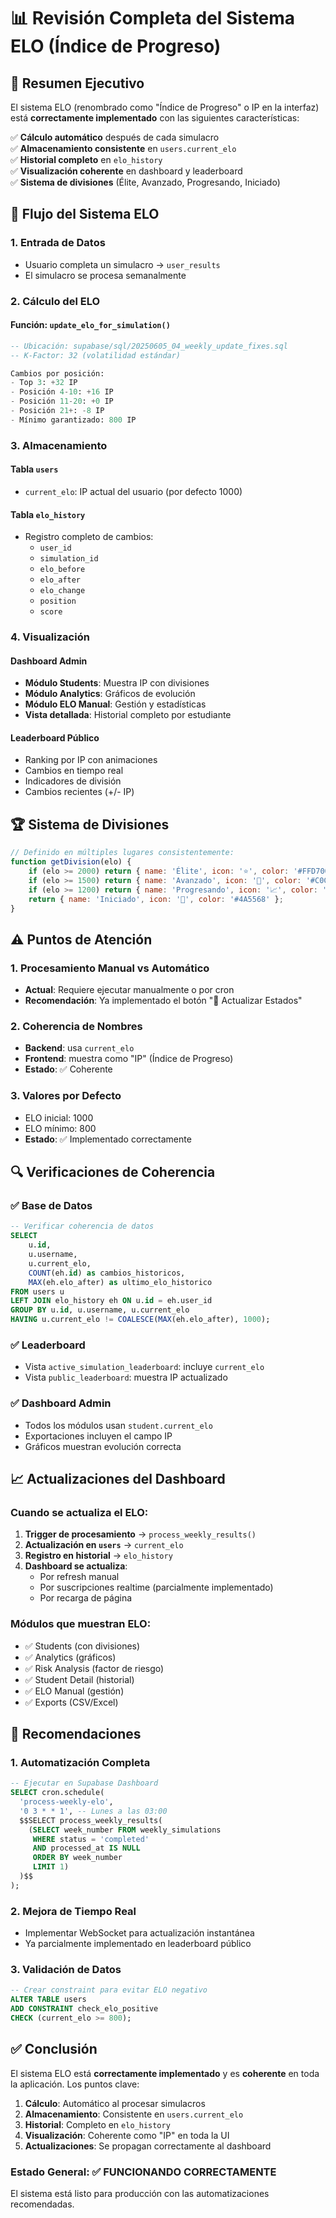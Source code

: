 # 📊 Revisión Completa del Sistema ELO (Índice de Progreso)

## 🎯 Resumen Ejecutivo

El sistema ELO (renombrado como "Índice de Progreso" o IP en la interfaz) está **correctamente implementado** con las siguientes características:

✅ **Cálculo automático** después de cada simulacro  
✅ **Almacenamiento consistente** en `users.current_elo`  
✅ **Historial completo** en `elo_history`  
✅ **Visualización coherente** en dashboard y leaderboard  
✅ **Sistema de divisiones** (Élite, Avanzado, Progresando, Iniciado)  

## 🔄 Flujo del Sistema ELO

### 1. **Entrada de Datos**
- Usuario completa un simulacro → `user_results`
- El simulacro se procesa semanalmente

### 2. **Cálculo del ELO**

#### Función: `update_elo_for_simulation()`
```sql
-- Ubicación: supabase/sql/20250605_04_weekly_update_fixes.sql
-- K-Factor: 32 (volatilidad estándar)

Cambios por posición:
- Top 3: +32 IP
- Posición 4-10: +16 IP  
- Posición 11-20: +0 IP
- Posición 21+: -8 IP
- Mínimo garantizado: 800 IP
```

### 3. **Almacenamiento**

#### Tabla `users`
- `current_elo`: IP actual del usuario (por defecto 1000)

#### Tabla `elo_history`
- Registro completo de cambios:
  - `user_id`
  - `simulation_id`
  - `elo_before`
  - `elo_after`
  - `elo_change`
  - `position`
  - `score`

### 4. **Visualización**

#### Dashboard Admin
- **Módulo Students**: Muestra IP con divisiones
- **Módulo Analytics**: Gráficos de evolución
- **Módulo ELO Manual**: Gestión y estadísticas
- **Vista detallada**: Historial completo por estudiante

#### Leaderboard Público
- Ranking por IP con animaciones
- Cambios en tiempo real
- Indicadores de división
- Cambios recientes (+/- IP)

## 🏆 Sistema de Divisiones

```javascript
// Definido en múltiples lugares consistentemente:
function getDivision(elo) {
    if (elo >= 2000) return { name: 'Élite', icon: '⭐', color: '#FFD700' };
    if (elo >= 1500) return { name: 'Avanzado', icon: '🎯', color: '#C0C0C0' };
    if (elo >= 1200) return { name: 'Progresando', icon: '📈', color: '#CD7F32' };
    return { name: 'Iniciado', icon: '🌱', color: '#4A5568' };
}
```

## ⚠️ Puntos de Atención

### 1. **Procesamiento Manual vs Automático**
- **Actual**: Requiere ejecutar manualmente o por cron
- **Recomendación**: Ya implementado el botón "🔄 Actualizar Estados"

### 2. **Coherencia de Nombres**
- **Backend**: usa `current_elo`
- **Frontend**: muestra como "IP" (Índice de Progreso)
- **Estado**: ✅ Coherente

### 3. **Valores por Defecto**
- ELO inicial: 1000
- ELO mínimo: 800
- **Estado**: ✅ Implementado correctamente

## 🔍 Verificaciones de Coherencia

### ✅ Base de Datos
```sql
-- Verificar coherencia de datos
SELECT 
    u.id,
    u.username,
    u.current_elo,
    COUNT(eh.id) as cambios_historicos,
    MAX(eh.elo_after) as ultimo_elo_historico
FROM users u
LEFT JOIN elo_history eh ON u.id = eh.user_id
GROUP BY u.id, u.username, u.current_elo
HAVING u.current_elo != COALESCE(MAX(eh.elo_after), 1000);
```

### ✅ Leaderboard
- Vista `active_simulation_leaderboard`: incluye `current_elo`
- Vista `public_leaderboard`: muestra IP actualizado

### ✅ Dashboard Admin
- Todos los módulos usan `student.current_elo`
- Exportaciones incluyen el campo IP
- Gráficos muestran evolución correcta

## 📈 Actualizaciones del Dashboard

### Cuando se actualiza el ELO:
1. **Trigger de procesamiento** → `process_weekly_results()`
2. **Actualización en `users`** → `current_elo`
3. **Registro en historial** → `elo_history`
4. **Dashboard se actualiza**:
   - Por refresh manual
   - Por suscripciones realtime (parcialmente implementado)
   - Por recarga de página

### Módulos que muestran ELO:
- ✅ Students (con divisiones)
- ✅ Analytics (gráficos)
- ✅ Risk Analysis (factor de riesgo)
- ✅ Student Detail (historial)
- ✅ ELO Manual (gestión)
- ✅ Exports (CSV/Excel)

## 🚀 Recomendaciones

### 1. **Automatización Completa**
```sql
-- Ejecutar en Supabase Dashboard
SELECT cron.schedule(
  'process-weekly-elo',
  '0 3 * * 1', -- Lunes a las 03:00
  $$SELECT process_weekly_results(
    (SELECT week_number FROM weekly_simulations 
     WHERE status = 'completed' 
     AND processed_at IS NULL 
     ORDER BY week_number 
     LIMIT 1)
  )$$
);
```

### 2. **Mejora de Tiempo Real**
- Implementar WebSocket para actualización instantánea
- Ya parcialmente implementado en leaderboard público

### 3. **Validación de Datos**
```sql
-- Crear constraint para evitar ELO negativo
ALTER TABLE users 
ADD CONSTRAINT check_elo_positive 
CHECK (current_elo >= 800);
```

## ✅ Conclusión

El sistema ELO está **correctamente implementado** y es **coherente** en toda la aplicación. Los puntos clave:

1. **Cálculo**: Automático al procesar simulacros
2. **Almacenamiento**: Consistente en `users.current_elo`
3. **Historial**: Completo en `elo_history`
4. **Visualización**: Coherente como "IP" en toda la UI
5. **Actualizaciones**: Se propagan correctamente al dashboard

### Estado General: ✅ FUNCIONANDO CORRECTAMENTE

El sistema está listo para producción con las automatizaciones recomendadas. 